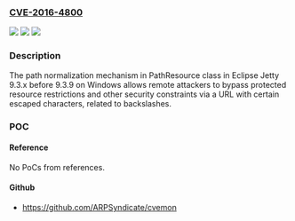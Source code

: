 ### [CVE-2016-4800](https://cve.mitre.org/cgi-bin/cvename.cgi?name=CVE-2016-4800)
![](https://img.shields.io/static/v1?label=Product&message=n%2Fa&color=blue)
![](https://img.shields.io/static/v1?label=Version&message=n%2Fa&color=blue)
![](https://img.shields.io/static/v1?label=Vulnerability&message=n%2Fa&color=brighgreen)

### Description

The path normalization mechanism in PathResource class in Eclipse Jetty 9.3.x before 9.3.9 on Windows allows remote attackers to bypass protected resource restrictions and other security constraints via a URL with certain escaped characters, related to backslashes.

### POC

#### Reference
No PoCs from references.

#### Github
- https://github.com/ARPSyndicate/cvemon

